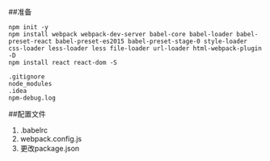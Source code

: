##准备
```
npm init -y
npm install webpack webpack-dev-server babel-core babel-loader babel-preset-react babel-preset-es2015 babel-preset-stage-0 style-loader css-loader less-loader less file-loader url-loader html-webpack-plugin -D
npm install react react-dom -S

.gitignore
node_modules
.idea
npm-debug.log
```
##配置文件
1. .babelrc
2. webpack.config.js
3. 更改package.json
